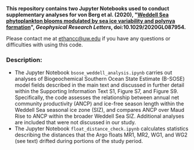 **This repository contains two Jupyter Notebooks used to conduct supplementary analyses for von Berg et al. (2020), "[Weddell Sea phytoplankton blooms modulated by sea ice variability and polynya formation](https://onlinelibrary.wiley.com/doi/abs/10.1029/2020GL087954)", *Geophysical Research Letters*, doi:10.1029/2020GL087954.**

Please contact me at [ethancc@uw.edu](mailto:ethancc@uw.edu) if you have any questions or difficulties with using this code.

### Description:
* The Jupyter Notebook `bsose_weddell_analysis.ipynb` carries out analyses of Biogeochemical Southern Ocean State Estimate (B-SOSE) model fields described in the main text and discussed in further detail within the Supporting Information Text S1, Figure S7, and Figure S9. Specifically, the code assesses the relationship between annual net community productivity (ANCP) and ice-free season length within the Weddell Sea seasonal ice zone (SIZ), and compares ANCP over Maud Rise to ANCP within the broader Weddell Sea SIZ. Additional analyses are included that were not discussed in our study.
* The Jupyter Notebook `float_distance_check.ipynb` calculates statistics describing the distances that the Argo floats MR1, MR2, WG1, and WG2 (see text) drifted during portions of the study period.
